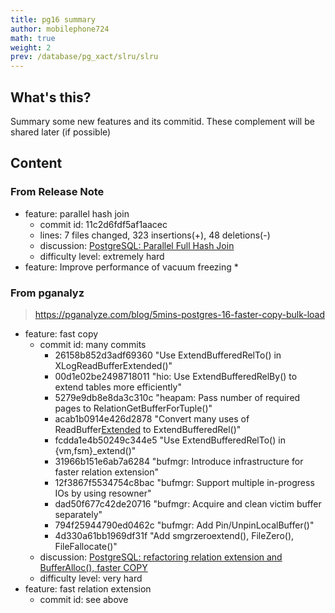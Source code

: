 ```yaml
---
title: pg16 summary
author: mobilephone724
math: true
weight: 2
prev: /database/pg_xact/slru/slru
---
```


## What's this?
Summary some new features and its commitid. These complement will be shared later
(if possible)

## Content

### From Release Note
* feature: parallel hash join
  * commit id: 11c2d6fdf5af1aacec
  * lines: 7 files changed, 323 insertions(+), 48 deletions(-)
  * discussion: [PostgreSQL: Parallel Full Hash Join](https://www.postgresql.org/message-id/CA%2BhUKG%2BA6ftXPz4oe92%2Bx8Er%2BxpGZqto70-Q_ERwRaSyA%3DafNg@mail.gmail.com)
  * difficulty level: extremely hard
* feature: Improve performance of vacuum freezing
  * 
  


### From pganalyz
> https://pganalyze.com/blog/5mins-postgres-16-faster-copy-bulk-load
* feature: fast copy
  * commit id: many commits
      * 26158b852d3adf69360  "Use ExtendBufferedRelTo() in XLogReadBufferExtended()"
      * 00d1e02be2498718011  "hio: Use ExtendBufferedRelBy() to extend tables more efficiently"
      * 5279e9db8e8da3c310c  "heapam: Pass number of required pages to RelationGetBufferForTuple()"
      * acab1b0914e426d2878  "Convert many uses of ReadBuffer[Extended](P_NEW) to ExtendBufferedRel()"
      * fcdda1e4b50249c344e5  "Use ExtendBufferedRelTo() in {vm,fsm}_extend()"
      * 31966b151e6ab7a6284  "bufmgr: Introduce infrastructure for faster relation extension"
      * 12f3867f5534754c8bac  "bufmgr: Support multiple in-progress IOs by using resowner"
      * dad50f677c42de20716  "bufmgr: Acquire and clean victim buffer separately"
      * 794f25944790ed0462c  "bufmgr: Add Pin/UnpinLocalBuffer()"
      * 4d330a61bb1969df31f "Add smgrzeroextend(), FileZero(), FileFallocate()"
  * discussion:  [PostgreSQL: refactoring relation extension and BufferAlloc(), faster COPY](https://www.postgresql.org/message-id/20221029025420.eplyow6k7tgu6he3@awork3.anarazel.de)
  * difficulty level: very hard
* feature: fast relation extension
  * commit id: see above
